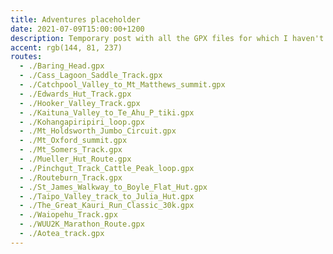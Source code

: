 ```yaml
---
title: Adventures placeholder
date: 2021-07-09T15:00:00+1200
description: Temporary post with all the GPX files for which I haven't written trip reports
accent: rgb(144, 81, 237)
routes:
  - ./Baring_Head.gpx
  - ./Cass_Lagoon_Saddle_Track.gpx
  - ./Catchpool_Valley_to_Mt_Matthews_summit.gpx
  - ./Edwards_Hut_Track.gpx
  - ./Hooker_Valley_Track.gpx
  - ./Kaituna_Valley_to_Te_Ahu_P_tiki.gpx
  - ./Kohangapiripiri_loop.gpx
  - ./Mt_Holdsworth_Jumbo_Circuit.gpx
  - ./Mt_Oxford_summit.gpx
  - ./Mt_Somers_Track.gpx
  - ./Mueller_Hut_Route.gpx
  - ./Pinchgut_Track_Cattle_Peak_loop.gpx
  - ./Routeburn_Track.gpx
  - ./St_James_Walkway_to_Boyle_Flat_Hut.gpx
  - ./Taipo_Valley_track_to_Julia_Hut.gpx
  - ./The_Great_Kauri_Run_Classic_30k.gpx
  - ./Waiopehu_Track.gpx
  - ./WUU2K_Marathon_Route.gpx
  - ./Aotea_track.gpx
---
```

